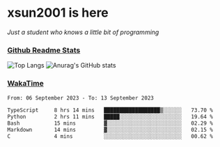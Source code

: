 # xsun2001 is here

*Just a student who knows a little bit of programming*

### [Github Readme Stats](https://github.com/anuraghazra/github-readme-stats)

![Top Langs](https://github-readme-stats.vercel.app/api/top-langs/?username=xsun2001&layout=compact&theme=radical) ![Anurag's GitHub stats](https://github-readme-stats.vercel.app/api?username=xsun2001&show_icons=true&theme=radical)

### [WakaTime](https://wakatime.com)

<!--START_SECTION:waka-->

```txt
From: 06 September 2023 - To: 13 September 2023

TypeScript     8 hrs 14 mins   ██████████████████▒░░░░░░   73.70 %
Python         2 hrs 11 mins   █████░░░░░░░░░░░░░░░░░░░░   19.64 %
Bash           15 mins         ▓░░░░░░░░░░░░░░░░░░░░░░░░   02.29 %
Markdown       14 mins         ▓░░░░░░░░░░░░░░░░░░░░░░░░   02.15 %
C              4 mins          ░░░░░░░░░░░░░░░░░░░░░░░░░   00.62 %
```

<!--END_SECTION:waka-->
